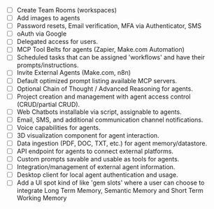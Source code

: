 - [ ] Create Team Rooms (workspaces)
- [ ] Add images to agents
- [ ] Password resets, Email verification, MFA via Authenticator, SMS
- [ ] oAuth via Google
- [ ] Delegated access for users.
- [ ] MCP Tool Belts for agents (Zapier, Make.com Automation)
- [ ] Scheduled tasks that can be assigned 'workflows' and have their prompts/instructions.
- [ ] Invite External Agents (Make.com, n8n)
- [ ] Default optimized prompt listing available MCP servers.
- [ ] Optional Chain of Thought / Advanced Reasoning for agents.
- [ ] Project creation and management with agent access control (CRUD/partial CRUD).
- [ ] Web Chatbots installable via script, assignable to agents.
- [ ] Email, SMS, and additional communication channel notifications.
- [ ] Voice capabilities for agents.
- [ ] 3D visualization component for agent interaction.
- [ ] Data ingestion (PDF, DOC, TXT, etc.) for agent memory/datastore.
- [ ] API endpoint for agents to connect external platforms.
- [ ] Custom prompts savable and usable as tools for agents.
- [ ] Integration/management of external agent information.
- [ ] Desktop client for local agent authentication and usage. 
- [ ] Add a UI spot kind of like 'gem slots' where a user can choose to integrate Long Term Memory, Semantic Memory and Short Term Working Memory